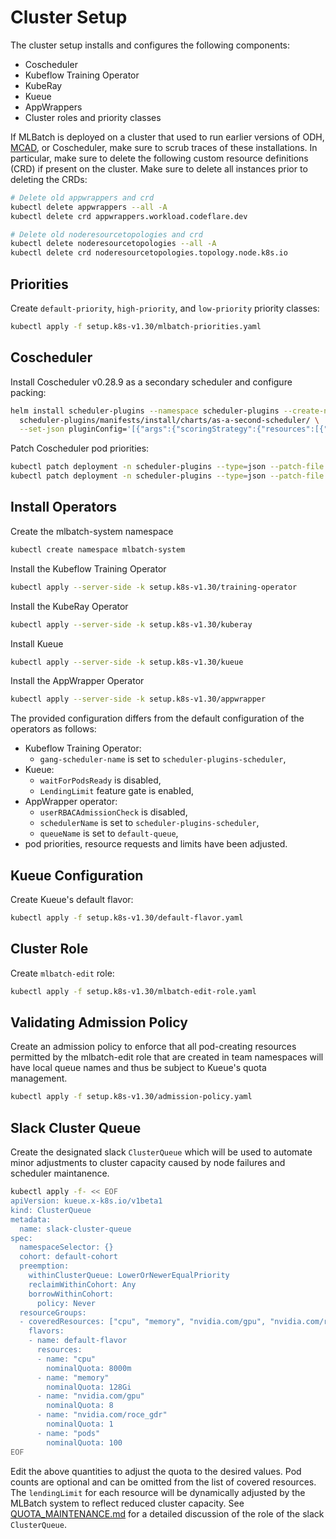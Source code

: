# Cluster Setup

The cluster setup installs and configures the following components:
+ Coscheduler
+ Kubeflow Training Operator
+ KubeRay
+ Kueue
+ AppWrappers
+ Cluster roles and priority classes

If MLBatch is deployed on a cluster that used to run earlier versions of ODH,
[MCAD](https://github.com/project-codeflare/mcad), or Coscheduler,
make sure to scrub traces of these installations. In particular, make sure to
delete the following custom resource definitions (CRD) if present on the
cluster. Make sure to delete all instances prior to deleting the CRDs:
```sh
# Delete old appwrappers and crd
kubectl delete appwrappers --all -A
kubectl delete crd appwrappers.workload.codeflare.dev

# Delete old noderesourcetopologies and crd
kubectl delete noderesourcetopologies --all -A
kubectl delete crd noderesourcetopologies.topology.node.k8s.io
```

## Priorities

Create `default-priority`, `high-priority`, and `low-priority` priority classes:
```sh
kubectl apply -f setup.k8s-v1.30/mlbatch-priorities.yaml
```

## Coscheduler

Install Coscheduler v0.28.9 as a secondary scheduler and configure packing:
```sh
helm install scheduler-plugins --namespace scheduler-plugins --create-namespace \
  scheduler-plugins/manifests/install/charts/as-a-second-scheduler/ \
  --set-json pluginConfig='[{"args":{"scoringStrategy":{"resources":[{"name":"nvidia.com/gpu","weight":1}],"requestedToCapacityRatio":{"shape":[{"utilization":0,"score":0},{"utilization":100,"score":10}]},"type":"RequestedToCapacityRatio"}},"name":"NodeResourcesFit"}]'
```
Patch Coscheduler pod priorities:
```sh
kubectl patch deployment -n scheduler-plugins --type=json --patch-file setup.k8s-v1.30/coscheduler-priority-patch.yaml scheduler-plugins-controller
kubectl patch deployment -n scheduler-plugins --type=json --patch-file setup.k8s-v1.30/coscheduler-priority-patch.yaml scheduler-plugins-scheduler
```

## Install Operators

Create the mlbatch-system namespace
```sh
kubectl create namespace mlbatch-system
```

Install the Kubeflow Training Operator
```sh
kubectl apply --server-side -k setup.k8s-v1.30/training-operator
```

Install the KubeRay Operator
```sh
kubectl apply --server-side -k setup.k8s-v1.30/kuberay
```

Install Kueue
```sh
kubectl apply --server-side -k setup.k8s-v1.30/kueue
```

Install the AppWrapper Operator
```sh
kubectl apply --server-side -k setup.k8s-v1.30/appwrapper
```
The provided configuration differs from the default configuration of the
operators as follows:
- Kubeflow Training Operator:
  - `gang-scheduler-name` is set to `scheduler-plugins-scheduler`,
- Kueue:
  - `waitForPodsReady` is disabled,
  - `LendingLimit` feature gate is enabled,
- AppWrapper operator:
  - `userRBACAdmissionCheck` is disabled,
  - `schedulerName` is set to `scheduler-plugins-scheduler`,
  - `queueName` is set to `default-queue`,
- pod priorities, resource requests and limits have been adjusted.

## Kueue Configuration

Create Kueue's default flavor:
```sh
kubectl apply -f setup.k8s-v1.30/default-flavor.yaml
```

## Cluster Role

Create `mlbatch-edit` role:
```sh
kubectl apply -f setup.k8s-v1.30/mlbatch-edit-role.yaml
```
## Validating Admission Policy

Create an admission policy to enforce that all pod-creating resources
permitted by the mlbatch-edit role that are created in team namespaces
will have local queue names and thus be subject to Kueue's quota management.
```sh
kubectl apply -f setup.k8s-v1.30/admission-policy.yaml
```

## Slack Cluster Queue

Create the designated slack `ClusterQueue` which will be used to automate
minor adjustments to cluster capacity caused by node failures and
scheduler maintanence.
```sh
kubectl apply -f- << EOF
apiVersion: kueue.x-k8s.io/v1beta1
kind: ClusterQueue
metadata:
  name: slack-cluster-queue
spec:
  namespaceSelector: {}
  cohort: default-cohort
  preemption:
    withinClusterQueue: LowerOrNewerEqualPriority
    reclaimWithinCohort: Any
    borrowWithinCohort:
      policy: Never
  resourceGroups:
  - coveredResources: ["cpu", "memory", "nvidia.com/gpu", "nvidia.com/roce_gdr", "pods"]
    flavors:
    - name: default-flavor
      resources:
      - name: "cpu"
        nominalQuota: 8000m
      - name: "memory"
        nominalQuota: 128Gi
      - name: "nvidia.com/gpu"
        nominalQuota: 8
      - name: "nvidia.com/roce_gdr"
        nominalQuota: 1
      - name: "pods"
        nominalQuota: 100
EOF
```
Edit the above quantities to adjust the quota to the desired
values. Pod counts are optional and can be omitted from the list of
covered resources.  The `lendingLimit` for each resource will be
dynamically adjusted by the MLBatch system to reflect reduced cluster
capacity. See [QUOTA_MAINTENANCE.md](../QUOTA_MAINTENANCE.md) for a
detailed discussion of the role of the slack `ClusterQueue`.
